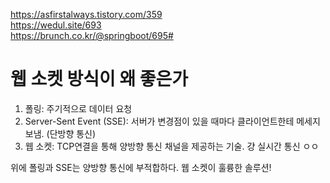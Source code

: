 https://asfirstalways.tistory.com/359 <br>
https://wedul.site/693 <br>
https://brunch.co.kr/@springboot/695# <br>


# 웹 소켓 방식이 왜 좋은가
1. 폴링: 주기적으로 데이터 요청
2. Server-Sent Event (SSE): 서버가 변경점이 있을 때마다 클라이언트한테 메세지 보냄. (단방향 통신)
3. 웹 소켓: TCP연결을 통해 양방향 통신 채널을 제공하는 기술. 걍 실시간 통신 ㅇㅇ

위에 폴링과 SSE는 양방향 통신에 부적합하다. 웹 소켓이 훌륭한 솔루션!
